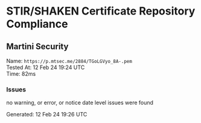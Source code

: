 # STIR/SHAKEN Certificate Repository Compliance

## Martini Security

Name: `https://p.mtsec.me/2884/TGoLGVyo_8A-.pem`\
Tested At: 12 Feb 24 19:24 UTC\
Time: 82ms

### Issues

no warning, or error, or notice date level issues were found

Generated: 12 Feb 24 19:26 UTC